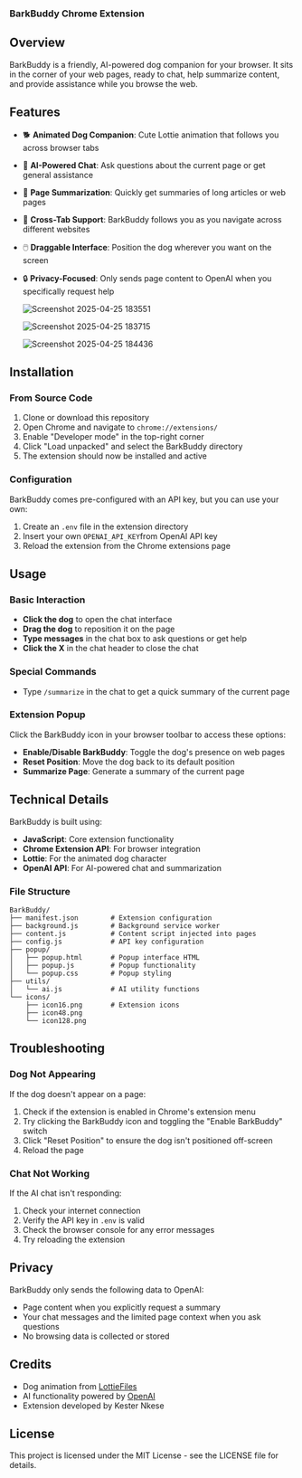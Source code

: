 ### BarkBuddy Chrome Extension

## Overview

BarkBuddy is a friendly, AI-powered dog companion for your browser. It sits in the corner of your web pages, ready to chat, help summarize content, and provide assistance while you browse the web.


## Features

- 🐕 **Animated Dog Companion**: Cute Lottie animation that follows you across browser tabs
- 💬 **AI-Powered Chat**: Ask questions about the current page or get general assistance
- 📝 **Page Summarization**: Quickly get summaries of long articles or web pages
- 🔄 **Cross-Tab Support**: BarkBuddy follows you as you navigate across different websites
- 🖱️ **Draggable Interface**: Position the dog wherever you want on the screen
- 🔒 **Privacy-Focused**: Only sends page content to OpenAI when you specifically request help

  ![Screenshot 2025-04-25 183551](https://github.com/user-attachments/assets/ea7a0852-3b91-4b7e-a974-cffb9e4dd671)

  ![Screenshot 2025-04-25 183715](https://github.com/user-attachments/assets/49283254-f880-4406-98ac-b4d412e319cc)

  ![Screenshot 2025-04-25 184436](https://github.com/user-attachments/assets/90760ea0-ec8c-4311-900b-d8ccac06e9c4)


## Installation

### From Source Code

1. Clone or download this repository
2. Open Chrome and navigate to `chrome://extensions/`
3. Enable "Developer mode" in the top-right corner
4. Click "Load unpacked" and select the BarkBuddy directory
5. The extension should now be installed and active


### Configuration

BarkBuddy comes pre-configured with an API key, but you can use your own:

1. Create an `.env` file in the extension directory
2. Insert your own `OPENAI_API_KEY`from OpenAI API key
3. Reload the extension from the Chrome extensions page


## Usage

### Basic Interaction

- **Click the dog** to open the chat interface
- **Drag the dog** to reposition it on the page
- **Type messages** in the chat box to ask questions or get help
- **Click the X** in the chat header to close the chat


### Special Commands

- Type `/summarize` in the chat to get a quick summary of the current page


### Extension Popup

Click the BarkBuddy icon in your browser toolbar to access these options:

- **Enable/Disable BarkBuddy**: Toggle the dog's presence on web pages
- **Reset Position**: Move the dog back to its default position
- **Summarize Page**: Generate a summary of the current page


## Technical Details

BarkBuddy is built using:

- **JavaScript**: Core extension functionality
- **Chrome Extension API**: For browser integration
- **Lottie**: For the animated dog character
- **OpenAI API**: For AI-powered chat and summarization


### File Structure

```plaintext
BarkBuddy/
├── manifest.json        # Extension configuration
├── background.js        # Background service worker
├── content.js           # Content script injected into pages
├── config.js            # API key configuration
├── popup/
│   ├── popup.html       # Popup interface HTML
│   ├── popup.js         # Popup functionality
│   └── popup.css        # Popup styling
├── utils/
│   └── ai.js            # AI utility functions
└── icons/
    ├── icon16.png       # Extension icons
    ├── icon48.png
    └── icon128.png
```

## Troubleshooting

### Dog Not Appearing

If the dog doesn't appear on a page:

1. Check if the extension is enabled in Chrome's extension menu
2. Try clicking the BarkBuddy icon and toggling the "Enable BarkBuddy" switch
3. Click "Reset Position" to ensure the dog isn't positioned off-screen
4. Reload the page


### Chat Not Working

If the AI chat isn't responding:

1. Check your internet connection
2. Verify the API key in `.env` is valid
3. Check the browser console for any error messages
4. Try reloading the extension


## Privacy

BarkBuddy only sends the following data to OpenAI:

- Page content when you explicitly request a summary
- Your chat messages and the limited page context when you ask questions
- No browsing data is collected or stored


## Credits

- Dog animation from [LottieFiles](https://lottiefiles.com)
- AI functionality powered by [OpenAI](https://openai.com)
- Extension developed by Kester Nkese


## License

This project is licensed under the MIT License - see the LICENSE file for details.
